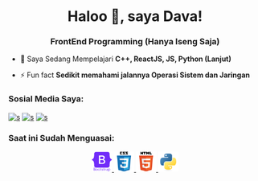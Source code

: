 <h1 align="center">Haloo 👋, saya Dava!</h1>
<h3 align="center">FrontEnd Programming (Hanya Iseng Saja)</h3>

- 🌱 Saya Sedang Mempelajari **C++, ReactJS, JS, Python (Lanjut)**

- ⚡ Fun fact **Sedikit memahami jalannya Operasi Sistem dan Jaringan**

<h3 align="left">Sosial Media Saya:</h3>
<p align="left">
<a href="https://x.com/Davam605" target="blank"><img align="center" src="https://raw.githubusercontent.com/rahuldkjain/github-profile-readme-generator/master/src/images/icons/Social/twitter.svg" alt="s" height="30" width="40" /></a>
<a href="https://www.facebook.com/dava.muhammad.1806/" target="blank"><img align="center" src="https://raw.githubusercontent.com/rahuldkjain/github-profile-readme-generator/master/src/images/icons/Social/facebook.svg" alt="s" height="30" width="40" /></a>
<a href="https://instagram.com/@mohdava_009" target="blank"><img align="center" src="https://raw.githubusercontent.com/rahuldkjain/github-profile-readme-generator/master/src/images/icons/Social/instagram.svg" alt="s" height="30" width="40" /></a>
</p>

<h3 align="left">Saat ini Sudah Menguasai:</h3>
<p align="center"> <a href="https://getbootstrap.com" target="_blank" rel="noreferrer"> <img src="https://raw.githubusercontent.com/devicons/devicon/master/icons/bootstrap/bootstrap-plain-wordmark.svg" alt="bootstrap" width="40" height="40"/> </a> <a href="https://www.w3schools.com/css/" target="_blank" rel="noreferrer"> <img src="https://raw.githubusercontent.com/devicons/devicon/master/icons/css3/css3-original-wordmark.svg" alt="css3" width="40" height="40"/> </a> <a href="https://www.w3.org/html/" target="_blank" rel="noreferrer"> <img src="https://raw.githubusercontent.com/devicons/devicon/master/icons/html5/html5-original-wordmark.svg" alt="html5" width="40" height="40"/> </a> <a href="https://www.python.org" target="_blank" rel="noreferrer"> <img src="https://raw.githubusercontent.com/devicons/devicon/master/icons/python/python-original.svg" alt="python" width="40" height="40"/> </a> </p>
